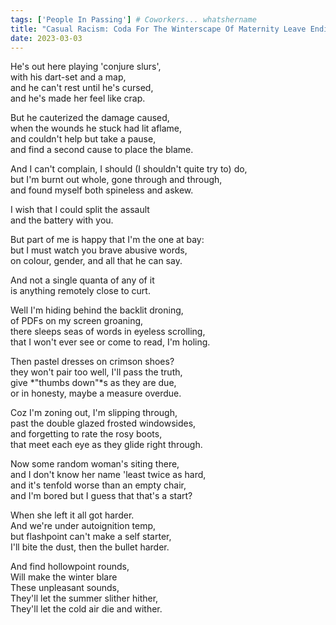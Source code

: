 ```yaml
---  
tags: ['People In Passing'] # Coworkers... whatshername
title: "Casual Racism: Coda For The Winterscape Of Maternity Leave Ending"
date: 2023-03-03
---
```


He's out here playing 'conjure slurs',  
with his dart-set and a map,  
and he can't rest until he's cursed,  
and he's made her feel like crap.

But he cauterized the damage caused,  
when the wounds he stuck had lit aflame,  
and couldn't help but take a pause,  
and find a second cause to place the blame.

And I can't complain, I should (I shouldn't quite try to) do,  
but I'm burnt out whole, gone through and through,  
and found myself both spineless and askew.

I wish that I could split the assault  
and the battery with you.

But part of me is happy that I'm the one at bay:  
but I must watch you brave abusive words,  
on colour, gender, and all that he can say.

And not a single quanta of any of it  
is anything remotely close to curt.

Well I'm hiding behind the backlit droning,  
of PDFs on my screen groaning,  
there sleeps seas of words in eyeless scrolling,  
that I won't ever see or come to read, I'm holing.

Then pastel dresses on crimson shoes?  
they won't pair too well, I'll pass the truth,  
give *"thumbs down"*s as they are due,  
or in honesty, maybe a measure overdue.

Coz I'm zoning out, I'm slipping through,  
past the double glazed frosted windowsides,  
and forgetting to rate the rosy boots,  
that meet each eye as they glide right through.

Now some random woman's siting there,  
and I don't know her name 'least twice as hard,  
and it's tenfold worse than an empty chair,  
and I'm bored but I guess that that's a start?

When she left it all got harder.  
And we're under autoignition temp,  
but flashpoint can't make a self starter,  
I'll bite the dust, then the bullet harder.

And find hollowpoint rounds,  
Will make the winter blare  
These unpleasant sounds,  
They'll let the summer slither hither,  
They'll let the cold air die and wither.
